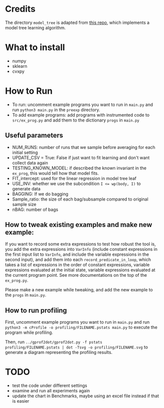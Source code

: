 # Credits
The directory `model_tree` is adapted from [this repo](https://github.com/ankonzoid/LearningX/tree/master/advanced_ML/model_tree), which implements a model tree learning algorithm. 

# What to install
* numpy
* sklearn
* cvxpy

# How to Run
* To run: uncomment example programs you want to run in `main.py` and run `python3 main.py` in the `preexp` directory. 
* To add example programs: 
add programs with instrumented code to `src/ex_prog.py` and add them to the dictionary `progs` in 
`main.py`

## Useful parameters
* NUM_RUNS: number of runs that we sample before averaging for each initial setting
* UPDATE_CSV = True: False if just want to fit learning and don't want collect data again
* TESTING_KNOWN_MODEL: if described the known invariant in the `ex_prog`, this would tell how that model fits.
* FIT_intercept: used for the linear regression in model tree leaf
* USE_INV: whether we use the subcondition `I <= wp(body, I)` to generate data
* BAGGING: If we do bagging 
* Sample_ratio: the size of each bag/subsample compared to original sample size
* nBAG: number of bags

## How to tweak existing examples and make new example: 
If you want to record some extra expressions to test how robust the tool is, 
you add the extra expressions into `VarInfo`
(include constant expressions in the first input list to `VarInfo`, and include the variable expressions in the second input), 
and add them into each `record_predicate_in_loop`, which takes a list of expressions in the order of constant expressions, 
variable expressions evaluated at the initial state, variable expressions evaluated at the current program point. 
See more documentations on the top of the `ex_prog.py`. 

Please make a new example while tweaking, and add the new example to the `progs` in `main.py`. 

## How to run profiling 
First,  uncomment example programs you want to run in `main.py` and run `python3 -m cProfile -o profiling/FILENAME.pstats main.py` 
to execute the program while profiling. 

Then, run `../gprof2dot/gprof2dot.py -f pstats profiling/FILENAME.pstats | dot -Tsvg -o profiling/FILENAME.svg` to generate a diagram representing the profiling results. 

# TODO 
- test the code under different settings
- examine and run all experiments again
- update the chart in Benchmarks, maybe using an excel file instead if that is easier


